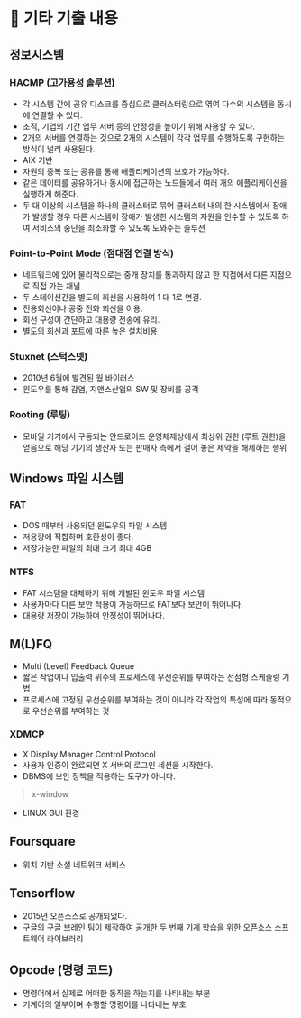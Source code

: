 # 📑 기타 기출 내용

## 정보시스템

### HACMP (고가용성 솔루션)

- 각 시스템 간에 공유 디스크를 중심으로 클러스터링으로 엮여 다수의 시스템을 동시에 연결할 수 있다.
- 조직, 기업의 기간 업무 서버 등의 안정성을 높이기 위해 사용할 수 있다.
- 2개의 서버를 연결하는 것으로 2개의 시스템이 각각 업무를 수행하도록 구현하는 방식이 널리 사용된다.
- AIX 기반
- 자원의 중복 또는 공유를 통해 애플리케이션의 보호가 가능하다.
- 같은 데이터를 공유하거나 동시에 접근하는 노드들에서 여러 개의 애플리케이션을 실행하게 해준다.
- 두 대 이상의 시스템을 하나의 클러스터로 묶어 클러스터 내의 한 시스템에서 장애가 발생할 경우 다른 시스템이 장애가 발생한 시스템의 자원을 인수할 수 있도록 하여 서비스의 중단을 최소화할 수 있도록 도와주는 솔루션

### Point-to-Point Mode (점대점 연결 방식)

- 네트워크에 있어 물리적으로는 중개 장치를 통과하지 않고 한 지점에서 다른 지점으로 직접 가는 채널
- 두 스테이션간을 별도의 회선을 사용하여 1 대 1로 연결.
- 전용회선이나 공중 전화 회선을 이용.
- 회선 구성이 간단하고 대용량 전송에 유리.
- 별도의 회선과 포트에 따른 높은 설치비용

### Stuxnet (스턱스넷)

- 2010년 6월에 발견된 웜 바이러스
- 윈도우를 통해 감염, 지맨스산업의 SW 및 장비를 공격

### Rooting (루팅)

- 모바일 기기에서 구동되는 안드로이드 운영체제상에서 최상위 권한 (루트 권한)을 얻음으로 해당 기기의 생산자 또는 판매자 측에서 걸어 놓은 제약을 해제하는 행위

## Windows 파일 시스템

### FAT

- DOS 때부터 사용되던 윈도우의 파일 시스템
- 저용량에 적합하며 호환성이 좋다.
- 저장가능한 파일의 최대 크기 최대 4GB

### NTFS

- FAT 시스템을 대체하기 위해 개발된 윈도우 파일 시스템
- 사용자마다 다른 보안 적용이 가능하므로 FAT보다 보안이 뛰어나다.
- 대용량 저장이 가능하며 안정성이 뛰어나다.

## M(L)FQ

- Multi (Level) Feedback Queue
- 짧은 작업이나 입출력 위주의 프로세스에 우선순위를 부여하는 선점형 스케줄링 기법
- 프로세스에 고정된 우선순위를 부여하는 것이 아니라 각 작업의 특성에 따라 동적으로 우선순위를 부여하는 것

### XDMCP

- X Display Manager Control Protocol
- 사용자 인증이 완료되면 X 서버의 로그인 세션을 시작한다.
- DBMS에 보안 정책을 적용하는 도구가 아니다.

> x-window

- LINUX GUI 환경

## Foursquare

- 위치 기반 소셜 네트워크 서비스

## Tensorflow

- 2015년 오픈소스로 공개되었다.
- 구글의 구글 브레인 팀이 제작하여 공개한 두 번째 기계 학습을 위한 오픈소스 소프트웨어 라이브러리

## Opcode (명령 코드)

- 명령어에서 실제로 어떠한 동작을 하는지를 나타내는 부분
- 기계어의 일부이며 수행할 명령어를 나타내는 부호

